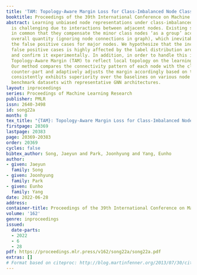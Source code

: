 ```yaml
---
title: 'TAM: Topology-Aware Margin Loss for Class-Imbalanced Node Classification'
booktitle: Proceedings of the 39th International Conference on Machine Learning
abstract: Learning unbiased node representations under class-imbalanced graph data
  is challenging due to interactions between adjacent nodes. Existing studies have
  in common that they compensate the minor class nodes ‘as a group’ according to their
  overall quantity (ignoring node connections in graph), which inevitably increase
  the false positive cases for major nodes. We hypothesize that the increase in these
  false positive cases is highly affected by the label distribution around each node
  and confirm it experimentally. In addition, in order to handle this issue, we propose
  Topology-Aware Margin (TAM) to reflect local topology on the learning objective.
  Our method compares the connectivity pattern of each node with the class-averaged
  counter-part and adaptively adjusts the margin accordingly based on that. Our method
  consistently exhibits superiority over the baselines on various node classification
  benchmark datasets with representative GNN architectures.
layout: inproceedings
series: Proceedings of Machine Learning Research
publisher: PMLR
issn: 2640-3498
id: song22a
month: 0
tex_title: "{TAM}: Topology-Aware Margin Loss for Class-Imbalanced Node Classification"
firstpage: 20369
lastpage: 20383
page: 20369-20383
order: 20369
cycles: false
bibtex_author: Song, Jaeyun and Park, Joonhyung and Yang, Eunho
author:
- given: Jaeyun
  family: Song
- given: Joonhyung
  family: Park
- given: Eunho
  family: Yang
date: 2022-06-28
address:
container-title: Proceedings of the 39th International Conference on Machine Learning
volume: '162'
genre: inproceedings
issued:
  date-parts:
  - 2022
  - 6
  - 28
pdf: https://proceedings.mlr.press/v162/song22a/song22a.pdf
extras: []
# Format based on citeproc: http://blog.martinfenner.org/2013/07/30/citeproc-yaml-for-bibliographies/
---
```

